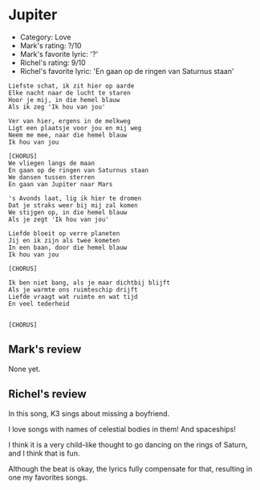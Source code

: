 # Jupiter

 * Category: Love
 * Mark's rating: ?/10
 * Mark's  favorite lyric: '?'
 * Richel's rating: 9/10
 * Richel's favorite lyric: 'En gaan op de ringen van Saturnus staan'

```
Liefste schat, ik zit hier op aarde
Elke nacht naar de lucht te staren
Hoor je mij, in die hemel blauw
Als ik zeg 'Ik hou van jou'

Ver van hier, ergens in de melkweg
Ligt een plaatsje voor jou en mij weg
Neem me mee, naar die hemel blauw
Ik hou van jou

[CHORUS]
We vliegen langs de maan
En gaan op de ringen van Saturnus staan
We dansen tussen sterren
En gaan van Jupiter naar Mars

's Avonds laat, lig ik hier te dromen
Dat je straks weer bij mij zal komen
We stijgen op, in die hemel blauw
Als je zegt 'Ik hou van jou'

Liefde bloeit op verre planeten
Jij en ik zijn als twee kometen
In een baan, door die hemel blauw
Ik hou van jou

[CHORUS]

Ik ben niet bang, als je maar dichtbij blijft
Als je warmte ons ruimteschip drijft
Liefde vraagt wat ruimte en wat tijd
En veel tederheid


[CHORUS]

```

## Mark's review

None yet.

## Richel's review

In this song, K3 sings about missing a boyfriend.

I love songs with names of celestial bodies in them! And spaceships!

I think it is a very child-like thought to go dancing on the rings
of Saturn, and I think that is fun.

Although the beat is okay, the lyrics fully compensate for that,
resulting in one my favorites songs.